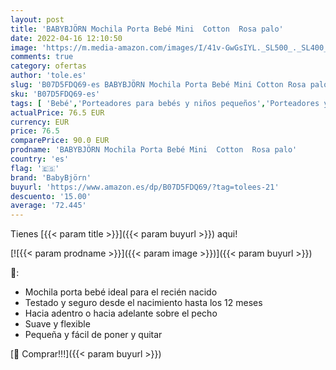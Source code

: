 ```yaml
---
layout: post
title: 'BABYBJÖRN Mochila Porta Bebé Mini  Cotton  Rosa palo'
date: 2022-04-16 12:10:50
image: 'https://m.media-amazon.com/images/I/41v-GwGsIYL._SL500_._SL400_.jpg'
comments: true
category: ofertas
author: 'tole.es'
slug: 'B07D5FDQ69-es BABYBJÖRN Mochila Porta Bebé Mini Cotton Rosa palo'
sku: 'B07D5FDQ69-es'
tags: [ 'Bebé','Porteadores para bebés y niños pequeños','Porteadores y accesorios para bebés y niños pequeños','babybjörn','mochila','🇪🇸', ]
actualPrice: 76.5 EUR
currency: EUR
price: 76.5
comparePrice: 90.0 EUR
prodname: 'BABYBJÖRN Mochila Porta Bebé Mini  Cotton  Rosa palo'
country: 'es'
flag: '🇪🇸'
brand: 'BabyBjörn'
buyurl: 'https://www.amazon.es/dp/B07D5FDQ69/?tag=tolees-21'
descuento: '15.00'
average: '72.445'
---
```


Tienes [{{< param title >}}]({{< param buyurl >}}) aqui!

[![{{< param prodname >}}]({{< param image >}})]({{< param buyurl >}})

🔎:

- Mochila porta bebé ideal para el recién nacido
- Testado y seguro desde el nacimiento hasta los 12 meses
- Hacia adentro o hacia adelante sobre el pecho
- Suave y flexible
- Pequeña y fácil de poner y quitar

[🛒 Comprar!!!]({{< param buyurl >}})
